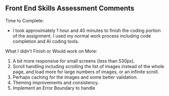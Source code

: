 ## Front End Skills Assessment Comments

Time to Complete:

- I took approximately 1 hour and 40 minutes to finish the coding portion of the assignment. I used my normal work process including code completion and AI coding tools.

What I didn't Finish or Would work on More:

1. A bit more responsive for small screens (less than 530px).
2. Scroll handling including scrolling the list of images instead of the whole page, and load more for large numbers of images, or an infinite scroll.
3. Perhaps caching for the images and some better validation.
4. Theming improvements and consistency.
5. Implement an Error Boundary to handle
